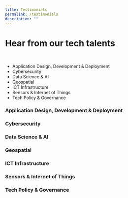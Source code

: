 ```yaml
---
title: Testimonials
permalink: /testimonials
description: ""
---
```

# Hear from our tech talents
<br>

* Application Design, Development & Deployment
* Cybersecurity
* Data Science & AI
* Geospatial
* ICT Infrastructure
* Sensors & Internet of Things
* Tech Policy & Governance

### Application Design, Development & Deployment

### Cybersecurity

### Data Science & AI

### Geospatial

### ICT Infrastructure

### Sensors & Internet of Things

### Tech Policy & Governance
